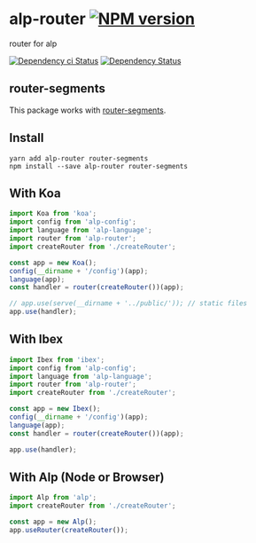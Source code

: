 # alp-router [![NPM version][npm-image]][npm-url]

router for alp

[![Dependency ci Status][dependencyci-image]][dependencyci-url]
[![Dependency Status][daviddm-image]][daviddm-url]

## router-segments

This package works with [router-segments](https://www.npmjs.com/package/router-segments).

## Install

```
yarn add alp-router router-segments
npm install --save alp-router router-segments
```

## With Koa

```js
import Koa from 'koa';
import config from 'alp-config';
import language from 'alp-language';
import router from 'alp-router';
import createRouter from './createRouter';

const app = new Koa();
config(__dirname + '/config')(app);
language(app);
const handler = router(createRouter())(app);

// app.use(serve(__dirname + '../public/')); // static files
app.use(handler);
```

## With Ibex

```js
import Ibex from 'ibex';
import config from 'alp-config';
import language from 'alp-language';
import router from 'alp-router';
import createRouter from './createRouter';

const app = new Ibex();
config(__dirname + '/config')(app);
language(app);
const handler = router(createRouter())(app);

app.use(handler);
```

## With Alp (Node or Browser)

```js
import Alp from 'alp';
import createRouter from './createRouter';

const app = new Alp();
app.useRouter(createRouter());
```

[npm-image]: https://img.shields.io/npm/v/alp-router.svg?style=flat-square
[npm-url]: https://npmjs.org/package/alp-router
[daviddm-image]: https://david-dm.org/alpjs/alp-router.svg?style=flat-square
[daviddm-url]: https://david-dm.org/alpjs/alp-router
[dependencyci-image]: https://dependencyci.com/github/alpjs/alp-router/badge?style=flat-square
[dependencyci-url]: https://dependencyci.com/github/alpjs/alp-router
